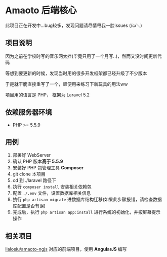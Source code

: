 # Amaoto 后端核心

此项目正在开发中...bug较多，发现问题请尽情甩我一脸issues (/ω＼)

## 项目说明

因为之前在学校时写的音乐网太挫(毕竟只用了一个月写..)，然而又没时间更新代码

等想到要更新的时候，发现当时用的很多开发框架都已经升级了不少版本

于是就干脆直接重写了一个，顺便用来练习下新玩具的用法ww

项目用的语言是 PHP， 框架为 Laravel 5.2

## 依赖服务器环境

- PHP >= 5.5.9

## 用例

1. 部署好 WebServer
2. 确认 PHP 版本**高于 5.5.9**
3. 安装好 PHP 包管理工具 **Composer**
4. git clone 本项目
5. cd 到 ./laravel 路径下
6. 执行 ``composer install`` 安装相关依赖包
7. 配置 ``./.env`` 文件，设置数据库相关信息
8. 执行 ``php artisan migrate`` 进数据库结构迁移(如果此步骤报错，请检查数据库配置是否有误)
9. 完成后，执行 ``php artisan app:install`` 进行系统的初始化，并按屏幕提示操作

## 相关项目

[lialosiu/amaoto-ngjs](https://github.com/lialosiu/amaoto-ngjs) 对应的前端项目，使用 **AngularJS** 编写
